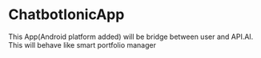 # ChatbotIonicApp
This App(Android platform added) will be bridge between user and API.AI. This will behave like smart portfolio manager
